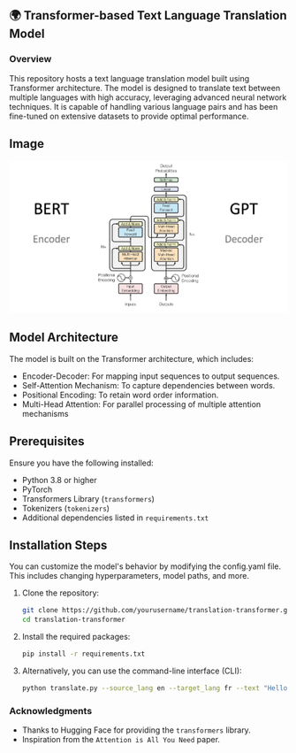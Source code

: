 
## 🌍 Transformer-based Text Language Translation Model
### Overview
This repository hosts a text language translation model built using Transformer architecture. The model is designed to translate text between multiple languages with high accuracy, leveraging advanced neural network techniques. It is capable of handling various language pairs and has been fine-tuned on extensive datasets to provide optimal performance.


## Image
![Model Architecture](props\transformers.png)

## Model Architecture
The model is built on the Transformer architecture, which includes:

- Encoder-Decoder: For mapping input sequences to output sequences.
- Self-Attention Mechanism: To capture dependencies between words.
- Positional Encoding: To retain word order information.
- Multi-Head Attention: For parallel processing of multiple attention mechanisms

## Prerequisites

Ensure you have the following installed:

- Python 3.8 or higher
- PyTorch
- Transformers Library (`transformers`)
- Tokenizers (`tokenizers`)
- Additional dependencies listed in `requirements.txt`
## Installation Steps

You can customize the model's behavior by modifying the config.yaml file. This includes changing hyperparameters, model paths, and more.

1. Clone the repository:
    ```bash
    git clone https://github.com/yourusername/translation-transformer.git
    cd translation-transformer
    ```

2. Install the required packages:
    ```bash
    pip install -r requirements.txt
    ```
3. Alternatively, you can use the command-line interface (CLI):
    ```bash
    python translate.py --source_lang en --target_lang fr --text "Hello, how are you?"
    ```
### Acknowledgments
- Thanks to Hugging Face for providing the ```transformers``` library.
- Inspiration from the ```Attention is All You Need``` paper.